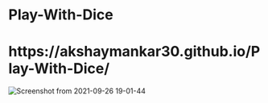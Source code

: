 # Play-With-Dice
<h1>https://akshaymankar30.github.io/Play-With-Dice/</h1>

![Screenshot from 2021-09-26 19-01-44](https://user-images.githubusercontent.com/71863564/134810212-4bb7fe3e-5402-4fcf-90fe-a0fbad21009a.png)

